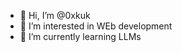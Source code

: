 - 👋 Hi, I’m @0xkuk
- 👀 I’m interested in WEb development
- 🌱 I’m currently learning LLMs

<!---
0xkuk/0xkuk is a ✨ special ✨ repository because its `README.md` (this file) appears on your GitHub profile.
You can click the Preview link to take a look at your changes.
--->
